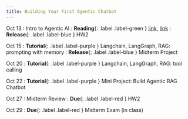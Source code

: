```yaml
---
title: Building Your First Agentic Chatbot
---
```


Oct 13
: Intro to Agentic AI
: **Reading**{: .label .label-green } [link](https://arxiv.org/pdf/2308.11432), [link](https://newsletter.maartengrootendorst.com/p/a-visual-guide-to-llm-agents)
: **Release**{: .label .label-blue } HW2

Oct 15
: **Tutorial**{: .label .label-purple } Langchain, LangGraph, RAG: prompting with memory
: **Release**{: .label .label-blue } Midterm Project

Oct 20
: **Tutorial**{: .label .label-purple } Langchain, LangGraph, RAG: tool calling 

Oct 22
: **Tutorial**{: .label .label-purple } Mini Project: Build Agentic RAG Chatbot

Oct 27
: Midterm Review
: **Due**{: .label .label-red } HW2

Oct 29
: **Due**{: .label .label-red } Midterm Exam (in class)
